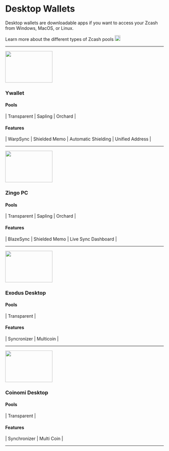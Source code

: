 # Desktop Wallets


Desktop wallets are downloadable apps if you want to access your Zcash from Windows, MacOS, or Linux.

Learn more about the different types of Zcash pools [<img src="https://raw.githubusercontent.com/FortAwesome/Font-Awesome/6.x/svgs/solid/square-arrow-up-right.svg" alt="pools" width="18" height="18"/>](https://wiki.zechub.xyz/zcash-value-pools)

---

<a href="https://ywallet.app/installation/">
    <img src="https://i.ibb.co/r6gPvFw/ywalletcard.png" alt="" width="150" height="100"/>
</a>

<aside>

### Ywallet 

#### Pools
| Transparent | Sapling | Orchard |
  
#### Features
| WarpSync | Shielded Memo | Automatic Shielding | Unified Address |

</aside>

---

<a href="https://github.com/zingolabs/zingo-pc">
    <img src="https://i.ibb.co/bdJ49Ld/zingocard.png" alt="" width="150" height="100"/>
</a>

<aside>

### Zingo PC

#### Pools
| Transparent | Sapling | Orchard |
  
#### Features
| BlazeSync | Shielded Memo | Live Sync Dashboard |

</aside>

---

<a href="https://www.exodus.com/zcash-wallet-zec">
    <img src="https://i.ibb.co/w0NNZNp/exoduscard.png" alt="" width="150" height="100"/>
</a>

<aside>

### Exodus Desktop

#### Pools
| Transparent |
  
#### Features
| Syncronizer | Multicoin |

</aside>

---

<a href="https://www.coinomi.com/en/">
    <img src="https://i.ibb.co/QfHmjWY/coinomicard.png" alt="" width="150" height="100"/>
</a>

<aside>

### Coinomi Desktop

#### Pools
| Transparent |
  
#### Features
| Synchronizer | Multi Coin |

</aside>

---
